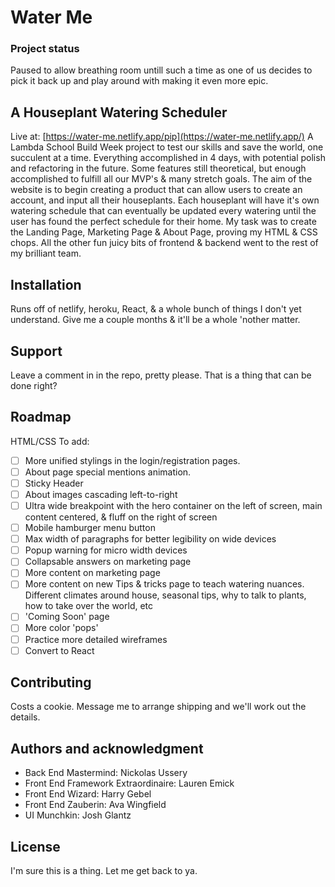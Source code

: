 # Water Me

### Project status
Paused to allow breathing room untill such a time as one of us decides to pick it back up and play around with making it even more epic.

## A Houseplant Watering Scheduler

Live at: [https://water-me.netlify.app/pip](https://water-me.netlify.app/)
A Lambda School Build Week project to test our skills and save the world, one succulent at a time. Everything accomplished in 4 days, with potential polish and refactoring in the future. Some features still theoretical, but enough accomplished to fulfill all our MVP's & many stretch goals. The aim of the website is to begin creating a product that can allow users to create an account, and input all their houseplants. Each houseplant will have it's own watering schedule that can eventually be updated every watering until the user has found the perfect schedule for their home. My task was to create the Landing Page, Marketing Page & About Page, proving my HTML & CSS chops. All the other fun juicy bits of frontend & backend went to the rest of my brilliant team.


## Installation
Runs off of netlify, heroku, React, & a whole bunch of things I don't yet understand. Give me a couple months & it'll be a whole 'nother matter.


## Support
Leave a comment in in the repo, pretty please.
That is a thing that can be done right?

## Roadmap
HTML/CSS To add:
   - [ ] More unified stylings in the login/registration pages.
   - [ ] About page special mentions animation.
   - [ ] Sticky Header
   - [ ] About images cascading left-to-right
   - [ ] Ultra wide breakpoint with the hero container on the left of screen, main content centered, & fluff on the right of screen
   - [ ] Mobile hamburger menu button
   - [ ] Max width of paragraphs for better legibility on wide devices
   - [ ] Popup warning for micro width devices
   - [ ] Collapsable answers on marketing page
   - [ ] More content on marketing page
   - [ ] More content on new Tips & tricks page to teach watering nuances. Different climates around house, seasonal tips, why to talk to plants, how to take over the world, etc
   - [ ] 'Coming Soon' page
   - [ ] More color 'pops'
   - [ ] Practice more detailed wireframes
   - [ ] Convert to React

## Contributing
Costs a cookie. Message me to arrange shipping and we'll work out the details.

## Authors and acknowledgment
 - Back End Mastermind: Nickolas Ussery
 - Front End Framework Extraordinaire: Lauren Emick
 - Front End Wizard: Harry Gebel
 - Front End Zauberin: Ava Wingfield
 - UI Munchkin: Josh Glantz

## License
I'm sure this is a thing. Let me get back to ya.
